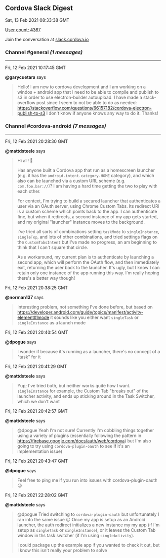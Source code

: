 ## Cordova Slack Digest
Sat, 13 Feb 2021 08:33:38 GMT

[User count: 4367](https://cordova.slack.com/)


Join the conversation at [slack.cordova.io](http://slack.cordova.io/)

### __Channel #general__ _(1 messages)_
---

Fri, 12 Feb 2021 10:17:45 GMT

__@garycuetara__ says 
> Hello! I am new to cordova development and I am working on a windos + android app that I need to be able to compile and publish to s3 in order to use electron-builder autoupload. I have made a stack-overflow post since I seem to not be able to do as needed: <https://stackoverflow.com/questions/66157182/cordova-electron-publish-to-s3> I don't know if anyone knows any way to do it. Thanks!
> 

### __Channel #cordova-android__ _(7 messages)_
---

Fri, 12 Feb 2021 20:28:30 GMT

__@mattdsteele__ says 
> Hi all! 👋
> 
> Has anyone built a Cordova app that run as a homescreen launcher (e.g. it has the `android.intent.category.HOME` category), and which also can be launched via a custom URL scheme (e.g. `com.foo.bar://`)? I am having a hard time getting the two to play with each other.
> 
> For context, I'm trying to build a secured launcher that authenticates a user via an OAuth server, using Chrome Custom Tabs. Its redirect URI is a custom scheme which points back to the app. I can authenticate fine, but when it redirects, a second instance of my app gets started, and my original "launcher" instance moves to the background.
> 
> I've tried all sorts of combinations setting `taskMode` to `singleInstance`, `singleTop`, and lots of other combinations, and tried settings flags on the `CustomTabsIntent` but I've made no progress, an am beginning to think that I can't square that circle.
> 
> As a workaround, my current plan is to authenticate by launching a second app, which will perform the OAuth flow, and then immediately exit, returning the user back to the launcher. It's ugly, but I know I can retain only one instance of the app running this way. I'm really hoping there's a better way though!
> 

Fri, 12 Feb 2021 20:38:25 GMT

__@norman137__ says 
> Interesting problem, not something I've done before, but based on <https://developer.android.com/guide/topics/manifest/activity-element#lmode> it sounds like you either want `singleTask` or `singleInstance` as a launch mode
> 

Fri, 12 Feb 2021 20:40:54 GMT

__@dpogue__ says 
> I wonder if because it's running as a launcher, there's no concept of a "task" for it
> 

Fri, 12 Feb 2021 20:41:29 GMT

__@mattdsteele__ says 
> Yup; I've tried both, but neither works quite how I want. `singleInstance` for example, the Custom Tab "breaks out" of the launcher activity, and ends up sticking around in the Task Switcher, which we don't want
> 

Fri, 12 Feb 2021 20:42:57 GMT

__@mattdsteele__ says 
> @dpogue Yeah I'm not sure! Currently I'm cobbling things together using a variety of plugins (essentially following the pattern in <https://firebase.google.com/docs/auth/web/cordova>) but I'm also going to try using `cordova-plugin-oauth` to see if it's an implementation issue)
> 

Fri, 12 Feb 2021 20:43:47 GMT

__@dpogue__ says 
> Feel free to ping me if you run into issues with cordova-plugin-oauth 😉
> 

Fri, 12 Feb 2021 22:28:02 GMT

__@mattdsteele__ says 
> @dpogue Tried switching to `cordova-plugin-oauth` but unfortunately I ran into the same issue 😕 Once my app is setup as an Android launcher, the auth redirect initializes a new instance my my app (if I'm setup as `singleTask` or `singleInstance`), or it leaves the Custom Tab window in ths task switcher (if I'm using `singleActivity`).
> 
> I could package up the example app if you wanted to check it out, but I know this isn't really your problem to solve
> 
